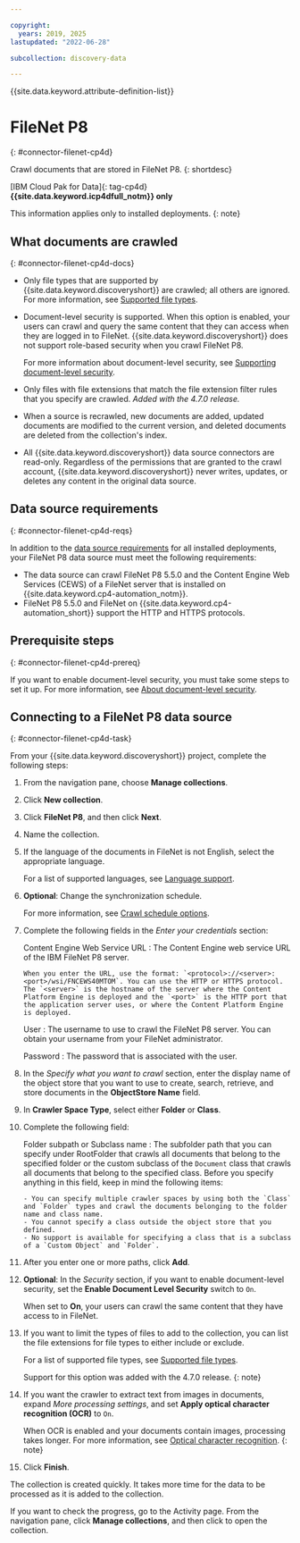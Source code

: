 ```yaml
---

copyright:
  years: 2019, 2025
lastupdated: "2022-06-28"

subcollection: discovery-data

---
```


{{site.data.keyword.attribute-definition-list}}

# FileNet P8
{: #connector-filenet-cp4d}

Crawl documents that are stored in FileNet P8.
{: shortdesc}

[IBM Cloud Pak for Data]{: tag-cp4d} **{{site.data.keyword.icp4dfull_notm}} only**

This information applies only to installed deployments.
{: note}

## What documents are crawled
{: #connector-filenet-cp4d-docs}

-  Only file types that are supported by {{site.data.keyword.discoveryshort}} are crawled; all others are ignored. For more information, see [Supported file types](/docs/discovery-data?topic=discovery-data-collections#supportedfiletypes).
-  Document-level security is supported. When this option is enabled, your users can crawl and query the same content that they can access when they are logged in to FileNet. {{site.data.keyword.discoveryshort}} does not support role-based security when you crawl FileNet P8.

   For more information about document-level security, see [Supporting document-level security](/docs/discovery-data?topic=discovery-data-collection-types#configuredls).
-  Only files with file extensions that match the file extension filter rules that you specify are crawled. *Added with the 4.7.0 release.*
-  When a source is recrawled, new documents are added, updated documents are modified to the current version, and deleted documents are deleted from the collection's index.
-  All {{site.data.keyword.discoveryshort}} data source connectors are read-only. Regardless of the permissions that are granted to the crawl account, {{site.data.keyword.discoveryshort}} never writes, updates, or deletes any content in the original data source.

## Data source requirements
{: #connector-filenet-cp4d-reqs}

In addition to the [data source requirements](/docs/discovery-data?topic=discovery-data-collection-types#requirements) for all installed deployments, your FileNet P8 data source must meet the following requirements:

- The data source can crawl FileNet P8 5.5.0 and the Content Engine Web Services (CEWS) of a FileNet server that is installed on {{site.data.keyword.cp4-automation_notm}}.
- FileNet P8 5.5.0 and FileNet on {{site.data.keyword.cp4-automation_short}} support the HTTP and HTTPS protocols.

## Prerequisite steps
{: #connector-filenet-cp4d-prereq}

If you want to enable document-level security, you must take some steps to set it up. For more information, see [About document-level security](/docs/discovery-data?topic=discovery-data-collection-types#configuredls).

## Connecting to a FileNet P8 data source
{: #connector-filenet-cp4d-task}

From your {{site.data.keyword.discoveryshort}} project, complete the following steps:

1.  From the navigation pane, choose **Manage collections**.
1.  Click **New collection**.
1.  Click **FileNet P8**, and then click **Next**.
1.  Name the collection.
1.  If the language of the documents in FileNet is not English, select the appropriate language.

    For a list of supported languages, see [Language support](/docs/discovery-data?topic=discovery-data-language-support).

1.  **Optional**: Change the synchronization schedule.

    For more information, see [Crawl schedule options](/docs/discovery-data?topic=discovery-data-collections#crawlschedule).

1.  Complete the following fields in the *Enter your credentials* section:

    Content Engine Web Service URL
    :   The Content Engine web service URL of the IBM FileNet P8 server.

        When you enter the URL, use the format: `<protocol>://<server>:<port>/wsi/FNCEWS40MTOM`. You can use the HTTP or HTTPS protocol. The `<server>` is the hostname of the server where the Content Platform Engine is deployed and the `<port>` is the HTTP port that the application server uses, or where the Content Platform Engine is deployed.

    User
    :  The username to use to crawl the FileNet P8 server. You can obtain your username from your FileNet administrator.

    Password
    :   The password that is associated with the user.

1.  In the *Specify what you want to crawl* section, enter the display name of the object store that you want to use to create, search, retrieve, and store documents in the **ObjectStore Name** field.

1.  In **Crawler Space Type**, select either **Folder** or **Class**.

1.  Complete the following field:

    Folder subpath or Subclass name
    :   The subfolder path that you can specify under RootFolder that crawls all documents that belong to the specified folder or the custom subclass of the `Document` class that crawls all documents that belong to the specified class. Before you specify anything in this field, keep in mind the following items:

        - You can specify multiple crawler spaces by using both the `Class` and `Folder` types and crawl the documents belonging to the folder name and class name.
        - You cannot specify a class outside the object store that you defined.
        - No support is available for specifying a class that is a subclass of a `Custom Object` and `Folder`.

1.  After you enter one or more paths, click **Add**.

1.  **Optional**: In the *Security* section, if you want to enable document-level security, set the **Enable Document Level Security** switch to `On`.

      When set to **On**, your users can crawl the same content that they have access to in FileNet.

1.  If you want to limit the types of files to add to the collection, you can list the file extensions for file types to either include or exclude.

    For a list of supported file types, see [Supported file types](/docs/discovery-data?topic=discovery-data-collections#supportedfiletypes).

    Support for this option was added with the 4.7.0 release.
    {: note}

1.  If you want the crawler to extract text from images in documents, expand *More processing settings*, and set **Apply optical character recognition (OCR)** to `On`.

    When OCR is enabled and your documents contain images, processing takes longer. For more information, see [Optical character recognition](/docs/discovery-data?topic=discovery-data-collections#ocr).
    {: note}

1. Click **Finish**.

The collection is created quickly. It takes more time for the data to be processed as it is added to the collection.

If you want to check the progress, go to the Activity page. From the navigation pane, click **Manage collections**, and then click to open the collection.
